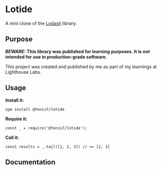 # Lotide

A mini clone of the [Lodash](https://lodash.com) library.

## Purpose

**_BEWARE:_ This library was published for learning purposes. It is _not_ intended for use in production-grade software.**

This project was created and published by me as part of my learnings at Lighthouse Labs. 

## Usage

**Install it:**

`npm install @Yonis7/lotide`

**Require it:**

`const _ = require('@Yonis7/lotide');`

**Call it:**

`const results = _.tail([1, 2, 3]) // => [2, 3]`

## Documentation

